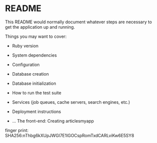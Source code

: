 # README

This README would normally document whatever steps are necessary to get the
application up and running.

Things you may want to cover:

* Ruby version

* System dependencies

* Configuration

* Database creation

* Database initialization

* How to run the test suite

* Services (job queues, cache servers, search engines, etc.)

* Deployment instructions

* ...
The front-end: Creating articlesmyapp

finger print: SHA256:nThbg6kXUpJWGl7E1IGOCspRomTxdCARLviKw6E5SY8
